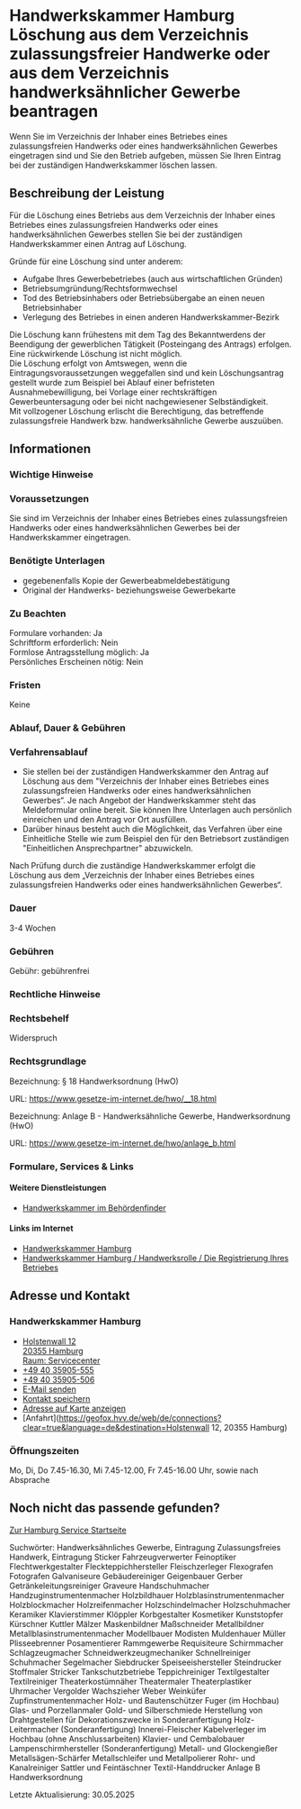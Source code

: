 




Handwerkskammer Hamburg Löschung aus dem Verzeichnis zulassungsfreier Handwerke oder aus dem Verzeichnis handwerksähnlicher Gewerbe beantragen
==============================================================================================================================================

Wenn Sie im Verzeichnis der Inhaber eines Betriebes eines zulassungsfreien Handwerks oder eines handwerksähnlichen Gewerbes eingetragen sind und Sie den Betrieb aufgeben, müssen Sie Ihren Eintrag bei der zuständigen Handwerkskammer löschen lassen.

Beschreibung der Leistung
-------------------------

Für die Löschung eines Betriebs aus dem Verzeichnis der Inhaber eines Betriebes eines zulassungsfreien Handwerks oder eines handwerksähnlichen Gewerbes stellen Sie bei der zuständigen Handwerkskammer einen Antrag auf Löschung.  
  
Gründe für eine Löschung sind unter anderem:

* Aufgabe Ihres Gewerbebetriebes (auch aus wirtschaftlichen Gründen)
* Betriebsumgründung/Rechtsformwechsel
* Tod des Betriebsinhabers oder Betriebsübergabe an einen neuen Betriebsinhaber
* Verlegung des Betriebes in einen anderen Handwerkskammer-Bezirk

Die Löschung kann frühestens mit dem Tag des Bekanntwerdens der Beendigung der gewerblichen Tätigkeit (Posteingang des Antrags) erfolgen. Eine rückwirkende Löschung ist nicht möglich.  
Die Löschung erfolgt von Amtswegen, wenn die Eintragungsvoraussetzungen weggefallen sind und kein Löschungsantrag gestellt wurde zum Beispiel bei Ablauf einer befristeten Ausnahmebewilligung, bei Vorlage einer rechtskräftigen Gewerbeuntersagung oder bei nicht nachgewiesener Selbständigkeit.  
Mit vollzogener Löschung erlischt die Berechtigung, das betreffende zulassungsfreie Handwerk bzw. handwerksähnliche Gewerbe auszuüben.

Informationen
-------------

### Wichtige Hinweise

### Voraussetzungen

Sie sind im Verzeichnis der Inhaber eines Betriebes eines zulassungsfreien Handwerks oder eines handwerksähnlichen Gewerbes bei der Handwerkskammer eingetragen.

### Benötigte Unterlagen

* gegebenenfalls Kopie der Gewerbeabmeldebestätigung
* Original der Handwerks- beziehungsweise Gewerbekarte

### Zu Beachten

Formulare vorhanden: Ja  
Schriftform erforderlich: Nein  
Formlose Antragsstellung möglich: Ja  
Persönliches Erscheinen nötig: Nein

### Fristen

Keine

### Ablauf, Dauer & Gebühren

### Verfahrensablauf

* Sie stellen bei der zuständigen Handwerkskammer den Antrag auf Löschung aus dem "Verzeichnis der Inhaber eines Betriebes eines zulassungsfreien Handwerks oder eines handwerksähnlichen Gewerbes“. Je nach Angebot der Handwerkskammer steht das Meldeformular online bereit. Sie können Ihre Unterlagen auch persönlich einreichen und den Antrag vor Ort ausfüllen.
* Darüber hinaus besteht auch die Möglichkeit, das Verfahren über eine Einheitliche Stelle wie zum Beispiel den für den Betriebsort zuständigen "Einheitlichen Ansprechpartner" abzuwickeln.

Nach Prüfung durch die zuständige Handwerkskammer erfolgt die Löschung aus dem „Verzeichnis der Inhaber eines Betriebes eines zulassungsfreien Handwerks oder eines handwerksähnlichen Gewerbes“.

### Dauer

3-4 Wochen

### Gebühren

Gebühr: gebührenfrei

### Rechtliche Hinweise

### Rechtsbehelf

Widerspruch

### Rechtsgrundlage

Bezeichnung: § 18 Handwerksordnung (HwO)  
  
URL: <https://www.gesetze-im-internet.de/hwo/__18.html>  
  
  
  
  
  
Bezeichnung: Anlage B - Handwerksähnliche Gewerbe, Handwerksordnung (HwO)  
  
URL: <https://www.gesetze-im-internet.de/hwo/anlage_b.html>

### Formulare, Services & Links

#### Weitere Dienstleistungen

* [Handwerkskammer im Behördenfinder](https://www.hamburg.de/service/suche/?query=handwerkskammer)

#### Links im Internet

* [Handwerkskammer Hamburg](https://www.hwk-hamburg.de)
* [Handwerkskammer Hamburg / Handwerksrolle / Die Registrierung Ihres Betriebes](https://www.hwk-hamburg.de/artikel/die-registrierung-ihres-betriebes-93,56,190.html)

Adresse und Kontakt
-------------------

### Handwerkskammer Hamburg

* [Holstenwall 12   
  20355 Hamburg   
  Raum: Servicecenter](#)
* [+49 40 35905-555](tel:+494035905555 "+49 40 35905-555")
* [+49 40 35905-506](tel:+494035905506 "+49 40 35905-506")
* [E-Mail senden](mailto:info@hwk-hamburg.de)
* [Kontakt speichern](//iason.hamburg.de/befi/info/vcard/111105406/ "Kontakt speichern")
* [Adresse auf Karte anzeigen](#)
* [Anfahrt](https://geofox.hvv.de/web/de/connections?clear=true&language=de&destination=Holstenwall 12, 20355 Hamburg)

### Öffnungszeiten

Mo, Di, Do 7.45-16.30, Mi 7.45-12.00, Fr 7.45-16.00 Uhr, sowie nach Absprache

Noch nicht das passende gefunden?
---------------------------------

 [Zur Hamburg Service Startseite](/service/)

Suchwörter: Handwerksähnliches Gewerbe, Eintragung Zulassungsfreies Handwerk, Eintragung Sticker Fahrzeugverwerter Feinoptiker Flechtwerkgestalter Fleckteppichhersteller Fleischzerleger Flexografen Fotografen Galvaniseure Gebäudereiniger Geigenbauer Gerber Getränkeleitungsreiniger Graveure Handschuhmacher Handzuginstrumentenmacher Holzbildhauer Holzblasinstrumentenmacher Holzblockmacher Holzreifenmacher Holzschindelmacher Holzschuhmacher Keramiker Klavierstimmer Klöppler Korbgestalter Kosmetiker Kunststopfer Kürschner Kuttler Mälzer Maskenbildner Maßschneider Metallbildner Metallblasinstrumentenmacher Modellbauer Modisten Muldenhauer Müller Plisseebrenner Posamentierer Rammgewerbe Requisiteure Schirmmacher Schlagzeugmacher Schneidwerkzeugmechaniker Schnellreiniger Schuhmacher Segelmacher Siebdrucker Speiseeishersteller Steindrucker Stoffmaler Stricker Tankschutzbetriebe Teppichreiniger Textilgestalter Textilreiniger Theaterkostümnäher Theatermaler Theaterplastiker Uhrmacher Vergolder Wachszieher Weber Weinküfer Zupfinstrumentenmacher Holz- und Bautenschützer Fuger (im Hochbau) Glas- und Porzellanmaler Gold- und Silberschmiede Herstellung von Drahtgestellen für Dekorationszwecke in Sonderanfertigung Holz-Leitermacher (Sonderanfertigung) Innerei-Fleischer Kabelverleger im Hochbau (ohne Anschlussarbeiten) Klavier- und Cembalobauer Lampenschirmhersteller (Sonderanfertigung) Metall- und Glockengießer Metallsägen-Schärfer Metallschleifer und Metallpolierer Rohr- und Kanalreiniger Sattler und Feintäschner Textil-Handdrucker Anlage B Handwerksordnung

Letzte Aktualisierung: 30.05.2025

